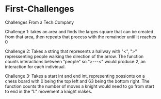 # First-Challenges
Challenges From a Tech Company

Challenge 1: takes an area and finds the larges square that can be created from that area, then repeats that process with the remainder until it reaches 0

Challenge 2: Takes a string that represents a hallway with "<", ">" repressenting people walking the direction of the arrow. The function counts interactions between "people" so ">---<" would produce 2, an interaction for each individual.

Challenge 3: Takes a start int and end int, representing possionts on a chess board with 0 being the top left and 63 being the bottom right. The function counts the number of moves a knight would need to go from start to end in the "L" movement a knight makes.
